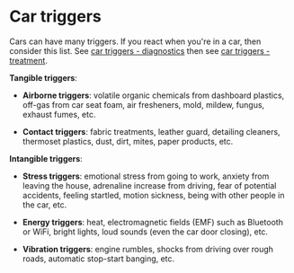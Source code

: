 # Car triggers

Cars can have many triggers. If you react when you're in a car, then consider this list. See [car triggers - diagnostics](../car-triggers-tests) then see [car triggers - treatment](../car-triggers-treatments/).

**Tangible triggers**:

* **Airborne triggers**: volatile organic chemicals from dashboard plastics, off-gas from car seat foam, air fresheners, mold, mildew, fungus, exhaust fumes, etc.
  
* **Contact triggers**: fabric treatments, leather guard, detailing cleaners, thermoset plastics, dust, dirt, mites, paper products, etc.

**Intangible triggers**:

* **Stress triggers**: emotional stress from going to work, anxiety from leaving the house, adrenaline increase from driving, fear of potential accidents, feeling startled, motion sickness, being with other people in the car, etc.
  
* **Energy triggers**: heat, electromagnetic fields (EMF) such as Bluetooth or WiFi, bright lights, loud sounds (even the car door closing), etc.

* **Vibration triggers**: engine rumbles, shocks from driving over rough roads, automatic stop-start banging, etc.
